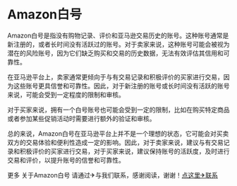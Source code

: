 # Amazon白号

Amazon白号是指没有购物记录、评价和亚马逊交易历史的账号。这种账号通常是新注册的，或者长时间没有活跃过的账号。对于卖家来说，这种账号可能会被视为潜在的风险账号，因为它们缺乏购买和交易的历史数据，无法有效评估其信用和可靠性。

在亚马逊平台上，卖家通常更倾向于与有交易记录和积极评价的买家进行交易，因为这些账号更具信誉和可靠性。因此，对于新注册的账号或长时间没有活跃的账号来说，可能会受到一定程度的限制和审核。

对于买家来说，拥有一个白号账号也可能会受到一定的限制，比如在购买特定商品或者参加某些促销活动时需要进行额外的验证和审核。

总的来说，Amazon白号在亚马逊平台上并不是一个理想的状态，它可能会对买卖双方的交易体验和便利性造成一定的影响。因此，对于卖家来说，建议与有交易记录和积极评价的买家进行交易，对于买家来说，建议保持账号的活跃度，及时进行交易和评价，以提升账号的信誉和可靠性。

更多 关于Amazon白号 请通过✈与我们联系，感谢阅读，谢谢！[点这里✈联系](https://add.k02.cc)